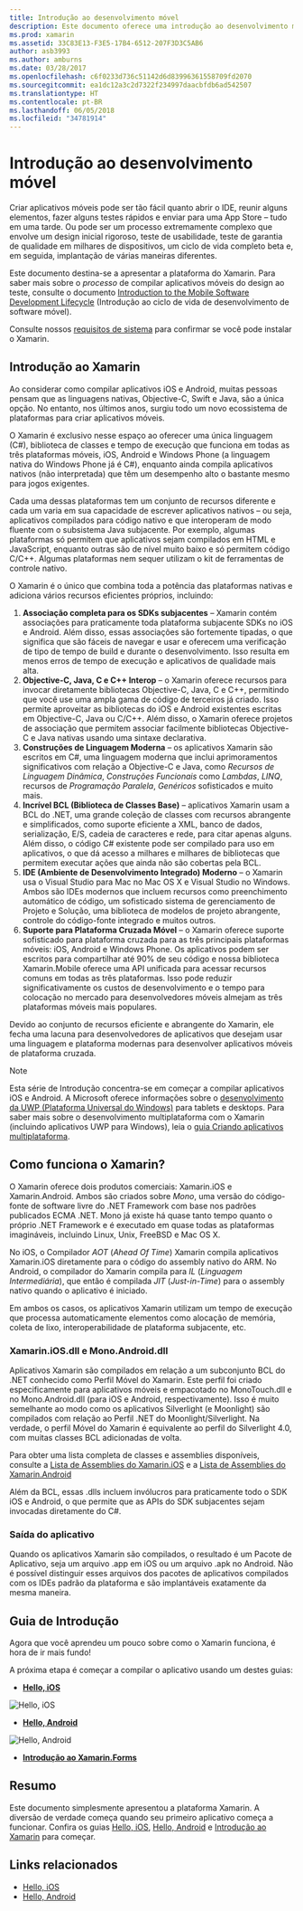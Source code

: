 ```yaml
---
title: Introdução ao desenvolvimento móvel
description: Este documento oferece uma introdução ao desenvolvimento móvel, abordando o Xamarin, como ele funciona e os aplicativos que ele produz.
ms.prod: xamarin
ms.assetid: 33C83E13-F3E5-17B4-6512-207F3D3C5AB6
author: asb3993
ms.author: amburns
ms.date: 03/28/2017
ms.openlocfilehash: c6f0233d736c51142d6d83996361558709fd2070
ms.sourcegitcommit: ea1dc12a3c2d7322f234997daacbfdb6ad542507
ms.translationtype: HT
ms.contentlocale: pt-BR
ms.lasthandoff: 06/05/2018
ms.locfileid: "34781914"
---
```

# <a name="introduction-to-mobile-development"></a>Introdução ao desenvolvimento móvel

Criar aplicativos móveis pode ser tão fácil quanto abrir o IDE, reunir alguns elementos, fazer alguns testes rápidos e enviar para uma App Store – tudo em uma tarde. Ou pode ser um processo extremamente complexo que envolve um design inicial rigoroso, teste de usabilidade, teste de garantia de qualidade em milhares de dispositivos, um ciclo de vida completo beta e, em seguida, implantação de várias maneiras diferentes.

Este documento destina-se a apresentar a plataforma do Xamarin. Para saber mais sobre o *processo* de compilar aplicativos móveis do design ao teste, consulte o documento [Introduction to the Mobile Software Development Lifecycle](~/cross-platform/get-started/introduction-to-mobile-sdlc.md) (Introdução ao ciclo de vida de desenvolvimento de software móvel).

Consulte nossos [requisitos de sistema](~/cross-platform/get-started/requirements.md#mac) para confirmar se você pode instalar o Xamarin.

## <a name="introduction-to-xamarin"></a>Introdução ao Xamarin

Ao considerar como compilar aplicativos iOS e Android, muitas pessoas pensam que as linguagens nativas, Objective-C, Swift e Java, são a única opção. No entanto, nos últimos anos, surgiu todo um novo ecossistema de plataformas para criar aplicativos móveis.

O Xamarin é exclusivo nesse espaço ao oferecer uma única linguagem (C#), biblioteca de classes e tempo de execução que funciona em todas as três plataformas móveis, iOS, Android e Windows Phone (a linguagem nativa do Windows Phone já é C#), enquanto ainda compila aplicativos nativos (não interpretada) que têm um desempenho alto o bastante mesmo para jogos exigentes.

Cada uma dessas plataformas tem um conjunto de recursos diferente e cada um varia em sua capacidade de escrever aplicativos nativos – ou seja, aplicativos compilados para código nativo e que interoperam de modo fluente com o subsistema Java subjacente. Por exemplo, algumas plataformas só permitem que aplicativos sejam compilados em HTML e JavaScript, enquanto outras são de nível muito baixo e só permitem código C/C++. Algumas plataformas nem sequer utilizam o kit de ferramentas de controle nativo.

O Xamarin é o único que combina toda a potência das plataformas nativas e adiciona vários recursos eficientes próprios, incluindo:

1.   **Associação completa para os SDKs subjacentes** – Xamarin contém associações para praticamente toda plataforma subjacente SDKs no iOS e Android. Além disso, essas associações são fortemente tipadas, o que significa que são fáceis de navegar e usar e oferecem uma verificação de tipo de tempo de build e durante o desenvolvimento. Isso resulta em menos erros de tempo de execução e aplicativos de qualidade mais alta.
1.   **Objective-C, Java, C e C++ Interop** – o Xamarin oferece recursos para invocar diretamente bibliotecas Objective-C, Java, C e C++, permitindo que você use uma ampla gama de código de terceiros já criado. Isso permite aproveitar as bibliotecas do iOS e Android existentes escritas em Objective-C, Java ou C/C++. Além disso, o Xamarin oferece projetos de associação que permitem associar facilmente bibliotecas Objective-C e Java nativas usando uma sintaxe declarativa.
1.   **Construções de Linguagem Moderna** – os aplicativos Xamarin são escritos em C#, uma linguagem moderna que inclui aprimoramentos significativos com relação a Objective-C e Java, como *Recursos de Linguagem Dinâmica*, *Construções Funcionais* como *Lambdas*, *LINQ*, recursos de *Programação Paralela*, *Genéricos* sofisticados e muito mais.
1.   **Incrível BCL (Biblioteca de Classes Base)** – aplicativos Xamarin usam a BCL do .NET, uma grande coleção de classes com recursos abrangente e simplificados, como suporte eficiente a XML, banco de dados, serialização, E/S, cadeia de caracteres e rede, para citar apenas alguns. Além disso, o código C# existente pode ser compilado para uso em aplicativos, o que dá acesso a milhares e milhares de bibliotecas que permitem executar ações que ainda não são cobertas pela BCL.
1.   **IDE (Ambiente de Desenvolvimento Integrado) Moderno** – o Xamarin usa o Visual Studio para Mac no Mac OS X e Visual Studio no Windows. Ambos são IDEs modernos que incluem recursos como preenchimento automático de código, um sofisticado sistema de gerenciamento de Projeto e Solução, uma biblioteca de modelos de projeto abrangente, controle do código-fonte integrado e muitos outros.
1.   **Suporte para Plataforma Cruzada Móvel** – o Xamarin oferece suporte sofisticado para plataforma cruzada para as três principais plataformas móveis: iOS, Android e Windows Phone. Os aplicativos podem ser escritos para compartilhar até 90% de seu código e nossa biblioteca Xamarin.Mobile oferece uma API unificada para acessar recursos comuns em todas as três plataformas. Isso pode reduzir significativamente os custos de desenvolvimento e o tempo para colocação no mercado para desenvolvedores móveis almejam as três plataformas móveis mais populares.


Devido ao conjunto de recursos eficiente e abrangente do Xamarin, ele fecha uma lacuna para desenvolvedores de aplicativos que desejam usar uma linguagem e plataforma modernas para desenvolver aplicativos móveis de plataforma cruzada.


> [!NOTE]
> Esta série de Introdução concentra-se em começar a compilar aplicativos iOS e Android. A Microsoft oferece informações sobre o [desenvolvimento da UWP (Plataforma Universal do Windows)](https://docs.microsoft.com/windows/uwp/develop/) para tablets e desktops. Para saber mais sobre o desenvolvimento multiplataforma com o Xamarin (incluindo aplicativos UWP para Windows), leia o [guia Criando aplicativos multiplataforma](~/cross-platform/app-fundamentals/building-cross-platform-applications/index.md).



## <a name="how-does-xamarin-work"></a>Como funciona o Xamarin?

O Xamarin oferece dois produtos comerciais: Xamarin.iOS e Xamarin.Android. Ambos são criados sobre *Mono*, uma versão do código-fonte de software livre do .NET Framework com base nos padrões publicados ECMA .NET. Mono já existe há quase tanto tempo quanto o próprio .NET Framework e é executado em quase todas as plataformas imagináveis, incluindo Linux, Unix, FreeBSD e Mac OS X.

No iOS, o Compilador *AOT* (*Ahead Of Time*) Xamarin compila aplicativos Xamarin.iOS diretamente para o código do assembly nativo do ARM. No Android, o compilador do Xamarin compila para *IL* (*Linguagem Intermediária*), que então é compilada *JIT* (*Just-in-Time*) para o assembly nativo quando o aplicativo é iniciado.

Em ambos os casos, os aplicativos Xamarin utilizam um tempo de execução que processa automaticamente elementos como alocação de memória, coleta de lixo, interoperabilidade de plataforma subjacente, etc.



### <a name="xamariniosdll-and-monoandroiddll"></a>Xamarin.iOS.dll e Mono.Android.dll

Aplicativos Xamarin são compilados em relação a um subconjunto BCL do .NET conhecido como Perfil Móvel do Xamarin. Este perfil foi criado especificamente para aplicativos móveis e empacotado no MonoTouch.dll e no Mono.Android.dll (para iOS e Android, respectivamente). Isso é muito semelhante ao modo como os aplicativos Silverlight (e Moonlight) são compilados com relação ao Perfil .NET do Moonlight/Silverlight. Na verdade, o perfil Móvel do Xamarin é equivalente ao perfil do Silverlight 4.0, com muitas classes BCL adicionadas de volta.

Para obter uma lista completa de classes e assemblies disponíveis, consulte a [Lista de Assemblies do Xamarin.iOS](~/cross-platform/internals/available-assemblies.md) e a [Lista de Assemblies do Xamarin.Android](~/cross-platform/internals/available-assemblies.md)

Além da BCL, essas .dlls incluem invólucros para praticamente todo o SDK iOS e Android, o que permite que as APIs do SDK subjacentes sejam invocadas diretamente do C#.



### <a name="application-output"></a>Saída do aplicativo

Quando os aplicativos Xamarin são compilados, o resultado é um Pacote de Aplicativo, seja um arquivo .app em iOS ou um arquivo .apk no Android. Não é possível distinguir esses arquivos dos pacotes de aplicativos compilados com os IDEs padrão da plataforma e são implantáveis exatamente da mesma maneira.



## <a name="getting-started"></a>Guia de Introdução

Agora que você aprendeu um pouco sobre como o Xamarin funciona, é hora de ir mais fundo!

A próxima etapa é começar a compilar o aplicativo usando um destes guias:

* [**Hello, iOS**](~/ios/get-started/hello-ios/index.md)

![](introduction-to-mobile-development-images/ios.png "Hello, iOS")


* [**Hello, Android**](~/android/get-started/hello-android/index.md)

![](introduction-to-mobile-development-images/android.png "Hello, Android")


* [**Introdução ao Xamarin.Forms**](~/xamarin-forms/get-started/introduction-to-xamarin-forms.md)





## <a name="summary"></a>Resumo

Este documento simplesmente apresentou a plataforma Xamarin. A diversão de verdade começa quando seu primeiro aplicativo começa a funcionar. Confira os guias [Hello, iOS](~/ios/get-started/hello-ios/index.md), [Hello, Android](~/android/get-started/hello-android/index.md) e [Introdução ao Xamarin](~/xamarin-forms/get-started/introduction-to-xamarin-forms.md) para começar.


## <a name="related-links"></a>Links relacionados

- [Hello, iOS](~/ios/get-started/hello-ios/index.md)
- [Hello, Android](~/android/get-started/hello-android/index.md)
